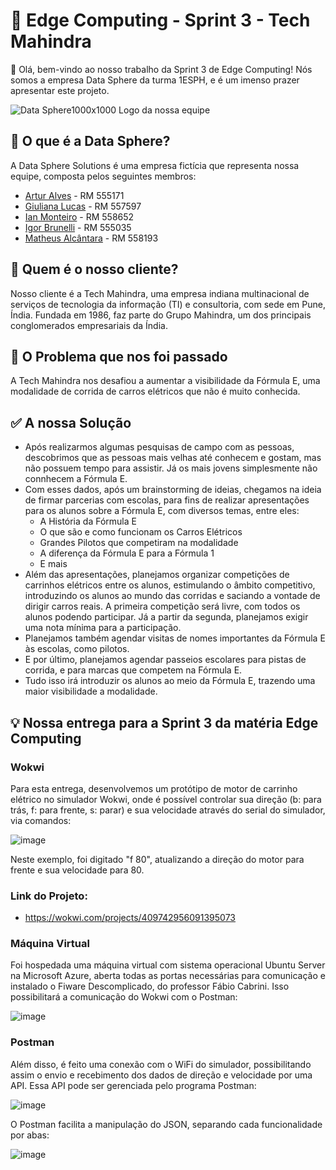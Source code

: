 # 🤖 Edge Computing - Sprint 3 - Tech Mahindra
👋 Olá, bem-vindo ao nosso trabalho da Sprint 3 de Edge Computing! Nós somos a empresa Data Sphere da turma 1ESPH, e é um imenso prazer apresentar este projeto.

![Data Sphere1000x1000](https://github.com/ianmonteirom/CP2-Edge/assets/152393807/0fe80a9b-6290-417d-8367-2abe3824d0b0)
Logo da nossa equipe
## 🔮 O que é a Data Sphere?
A Data Sphere Solutions é uma empresa fictícia que representa nossa equipe, composta pelos seguintes membros:
-  <a href="https://www.linkedin.com/in/artur-alves-tenca-b1ba862b6/">Artur Alves</a> - RM 555171 
- <a href="https://www.linkedin.com/in/giuliana-lucas-85b4532b6/">Giuliana Lucas</a> - RM 557597
- <a href="https://www.linkedin.com/in/ian-monteiro-moreira-a4543a2b7/">Ian Monteiro</a> - RM 558652 
- <a href="https://www.linkedin.com/in/igor-brunelli-ralo-39143a2b7/">Igor Brunelli</a> - RM 555035
- <a href="https://www.linkedin.com/in/matheus-estev%C3%A3o-5248b9238/">Matheus Alcântara</a> - RM 558193

## 👥 Quem é o nosso cliente?
Nosso cliente é a Tech Mahindra, uma empresa indiana multinacional de serviços de tecnologia da informação (TI) e consultoria, com sede em Pune, Índia. Fundada em 1986, faz parte do Grupo Mahindra, um dos principais conglomerados empresariais da Índia.

## 🤔 O Problema que nos foi passado
A Tech Mahindra nos desafiou a aumentar a visibilidade da Fórmula E, uma modalidade de corrida de carros elétricos que não é muito conhecida.

## ✅ A nossa Solução
- Após realizarmos algumas pesquisas de campo com as pessoas, descobrimos que as pessoas mais velhas até conhecem e gostam, mas não possuem tempo para assistir. Já os mais jovens simplesmente não connhecem a Fórmula E.
- Com esses dados, após um brainstorming de ideias, chegamos na ideia de firmar parcerias com escolas, para fins de realizar apresentações para os alunos sobre a Fórmula E, com diversos temas, entre eles:
  - A História da Fórmula E
  - O que são e como funcionam os Carros Elétricos
  - Grandes Pilotos que competiram na modalidade
  - A diferença da Fórmula E para a Fórmula 1
  - E mais
- Além das apresentações, planejamos organizar competições de carrinhos elétricos entre os alunos, estimulando o âmbito competitivo, introduzindo os alunos ao mundo das corridas e saciando a vontade de dirigir carros reais. A primeira competição será livre, com todos os alunos podendo participar. Já a partir da segunda, planejamos exigir uma nota mínima para a participação.
- Planejamos também agendar visitas de nomes importantes da Fórmula E às escolas, como pilotos.
- E por último, planejamos agendar passeios escolares para pistas de corrida, e para marcas que competem na Fórmula E.
- Tudo isso irá introduzir os alunos ao meio da Fórmula E, trazendo uma maior visibilidade a modalidade.

## 💡 Nossa entrega para a Sprint 3 da matéria Edge Computing

### Wokwi
Para esta entrega, desenvolvemos um protótipo de motor de carrinho elétrico no simulador Wokwi, onde é possível controlar sua direção (b: para trás, f: para frente, s: parar) e sua velocidade através do serial do simulador, via comandos:

![image](https://github.com/user-attachments/assets/a24c2465-6566-4395-8e59-9e95b05fd763)

Neste exemplo, foi digitado "f 80", atualizando a direção do motor para frente e sua velocidade para 80.
### Link do Projeto:
- https://wokwi.com/projects/409742956091395073

### Máquina Virtual
Foi hospedada uma máquina virtual com sistema operacional Ubuntu Server na Microsoft Azure, aberta todas as portas necessárias para comunicação e instalado o Fiware Descomplicado, do professor Fábio Cabrini. Isso possibilitará a comunicação do Wokwi com o Postman:

![image](https://github.com/user-attachments/assets/649b2361-9b24-44e7-9d97-52494bcf4f30)

### Postman

Além disso, é feito uma conexão com o WiFi do simulador, possibilitando assim o envio e recebimento dos dados de direção e velocidade por uma API. Essa API pode ser gerenciada pelo programa Postman:

![image](https://github.com/user-attachments/assets/de7457e0-7811-44d6-8af4-de45a14768b2)

O Postman facilita a manipulação do JSON, separando cada funcionalidade por abas:

![image](https://github.com/user-attachments/assets/c711ad81-3f79-4284-a3df-72ef2c3d1f63)

